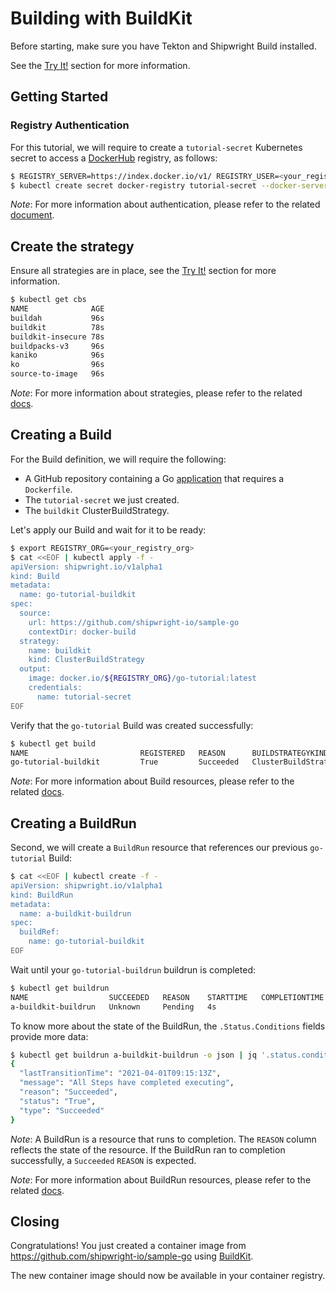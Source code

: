 <!--
Copyright The Shipwright Contributors

SPDX-License-Identifier: Apache-2.0
-->

# Building with BuildKit

Before starting, make sure you have Tekton and Shipwright Build installed.

See the [Try It!](../../README.md#try-it) section for more information.

## Getting Started

### Registry Authentication

For this tutorial, we will require to create a `tutorial-secret` Kubernetes secret to access a [DockerHub](https://hub.docker.com/) registry, as follows:

```sh
$ REGISTRY_SERVER=https://index.docker.io/v1/ REGISTRY_USER=<your_registry_user> REGISTRY_PASSWORD=<your_registry_password>
$ kubectl create secret docker-registry tutorial-secret --docker-server=$REGISTRY_SERVER --docker-username=$REGISTRY_USER --docker-password=$REGISTRY_PASSWORD  --docker-email=me@here.com
```

_Note_: For more information about authentication, please refer to the related [document](../development/authentication.md).

## Create the strategy

Ensure all strategies are in place, see the [Try It!](../../README.md#try-it) section for more information.

```sh
$ kubectl get cbs
NAME              AGE
buildah           96s
buildkit          78s
buildkit-insecure 78s
buildpacks-v3     96s
kaniko            96s
ko                96s
source-to-image   96s
```

_Note_: For more information about strategies, please refer to the related [docs](../buildstrategies.md).

## Creating a Build

For the Build definition, we will require the following:

- A GitHub repository containing a Go [application](https://github.com/shipwright-io/sample-go/tree/main/docker-build) that requires a `Dockerfile`.
- The `tutorial-secret` we just created.
- The `buildkit` ClusterBuildStrategy.

Let's apply our Build and wait for it to be ready:

```bash
$ export REGISTRY_ORG=<your_registry_org>
$ cat <<EOF | kubectl apply -f -
apiVersion: shipwright.io/v1alpha1
kind: Build
metadata:
  name: go-tutorial-buildkit
spec:
  source:
    url: https://github.com/shipwright-io/sample-go
    contextDir: docker-build
  strategy:
    name: buildkit
    kind: ClusterBuildStrategy
  output:
    image: docker.io/${REGISTRY_ORG}/go-tutorial:latest
    credentials:
      name: tutorial-secret
EOF
```

Verify that the `go-tutorial` Build was created successfully:

```sh
$ kubectl get build
NAME                         REGISTERED   REASON      BUILDSTRATEGYKIND      BUILDSTRATEGYNAME   CREATIONTIME
go-tutorial-buildkit         True         Succeeded   ClusterBuildStrategy   buildkit            4s
```

_Note_: For more information about Build resources, please refer to the related [docs](../build.md).

## Creating a BuildRun

Second, we will create a `BuildRun` resource that references our previous `go-tutorial` Build:

```sh
$ cat <<EOF | kubectl create -f -
apiVersion: shipwright.io/v1alpha1
kind: BuildRun
metadata:
  name: a-buildkit-buildrun
spec:
  buildRef:
    name: go-tutorial-buildkit
EOF
```

Wait until your `go-tutorial-buildrun` buildrun is completed:

```sh
$ kubectl get buildrun
NAME                  SUCCEEDED   REASON    STARTTIME   COMPLETIONTIME
a-buildkit-buildrun   Unknown     Pending   4s
```

To know more about the state of the BuildRun, the `.Status.Conditions` fields provide more data:

```sh
$ kubectl get buildrun a-buildkit-buildrun -o json | jq '.status.conditions[]'
{
  "lastTransitionTime": "2021-04-01T09:15:13Z",
  "message": "All Steps have completed executing",
  "reason": "Succeeded",
  "status": "True",
  "type": "Succeeded"
}
```

_Note_: A BuildRun is a resource that runs to completion. The `REASON` column reflects the state of the resource. If the BuildRun ran to completion successfully,
a `Succeeded` `REASON` is expected.

_Note_: For more information about BuildRun resources, please refer to the related [docs](../buildrun.md).

## Closing

Congratulations! You just created a container image from https://github.com/shipwright-io/sample-go using [BuildKit](https://github.com/moby/buildkit).

The new container image should now be available in your container registry.
